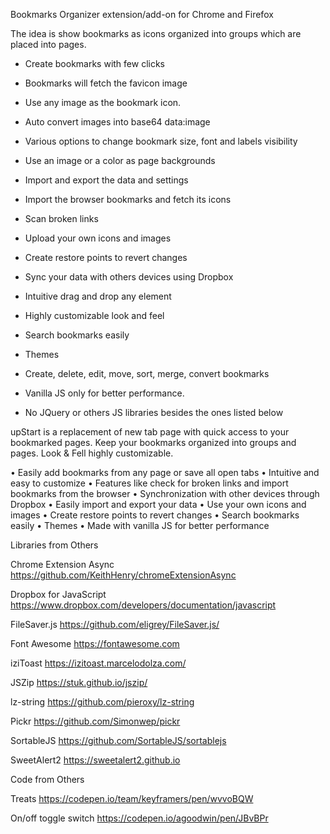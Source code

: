 Bookmarks Organizer extension/add-on for Chrome and Firefox

The idea is show bookmarks as icons organized into groups which are placed into pages.

- Create bookmarks with few clicks
- Bookmarks will fetch the favicon image
- Use any image as the bookmark icon.
- Auto convert images into base64 data:image
- Various options to change bookmark size, font and labels visibility
- Use an image or a color as page backgrounds 
- Import and export the data and settings
- Import the browser bookmarks and fetch its icons
- Scan broken links
- Upload your own icons and images
- Create restore points to revert changes
- Sync your data with others devices using Dropbox
- Intuitive drag and drop any element
- Highly customizable look and feel
- Search bookmarks easily
- Themes
- Create, delete, edit, move, sort, merge, convert bookmarks


- Vanilla JS only for better performance.
- No JQuery or others JS libraries besides the ones listed below




upStart is a replacement of new tab page with quick access to your bookmarked pages.
Keep your bookmarks organized into groups and pages.
Look & Fell highly customizable.


• Easily add bookmarks from any page or save all open tabs
• Intuitive and easy to customize
• Features like check for broken links and import bookmarks from the browser
• Synchronization with other devices through Dropbox
• Easily import and export your data
• Use your own icons and images
• Create restore points to revert changes
• Search bookmarks easily
• Themes
• Made with vanilla JS for better performance











Libraries from Others

Chrome Extension Async
https://github.com/KeithHenry/chromeExtensionAsync

Dropbox for JavaScript
https://www.dropbox.com/developers/documentation/javascript

FileSaver.js
https://github.com/eligrey/FileSaver.js/

Font Awesome
https://fontawesome.com

iziToast
https://izitoast.marcelodolza.com/

JSZip
https://stuk.github.io/jszip/

lz-string
https://github.com/pieroxy/lz-string

Pickr
https://github.com/Simonwep/pickr

SortableJS
https://github.com/SortableJS/sortablejs

SweetAlert2
https://sweetalert2.github.io



Code from Others

Treats
https://codepen.io/team/keyframers/pen/wvvoBQW


On/off toggle switch
https://codepen.io/agoodwin/pen/JBvBPr

